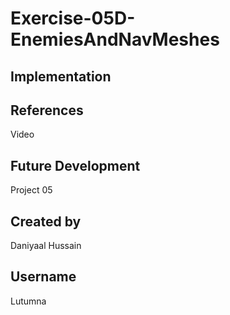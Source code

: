 # Exercise-05D-EnemiesAndNavMeshes


## Implementation

## References
Video

## Future Development
Project 05

## Created by
Daniyaal Hussain

## Username
Lutumna
